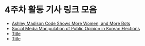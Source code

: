 # 4주차 활동 기사 링크 모음
- [Ashley Madison Code Shows More Women, and More Bots](https://gizmodo.com/ashley-madison-code-shows-more-women-and-more-bots-1727613924)
- [Social Media Manipulation of Public Opinion in Korean Elections](https://thediplomat.com/2018/09/social-media-manipulation-of-public-opinion-in-korean-elections/)
- [Title](link)
- [Title](link)

